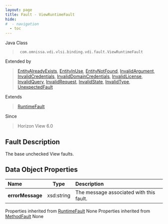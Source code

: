 ```yaml
---
layout: page
title: Fault - ViewRuntimeFault
hide:
#  - navigation
  - toc
---
```






Java Class
> ` com.omnissa.vdi.vlsi.binding.vdi.fault.ViewRuntimeFault`

Extended by
> [EntityAlreadyExists](vdi.fault.EntityAlreadyExists.md), [EntityInUse](vdi.fault.EntityInUse.md), [EntityNotFound](vdi.fault.EntityNotFound.md), [InvalidArgument](vdi.fault.InvalidArgument.md), [InvalidCredentials](vdi.fault.InvalidCredentials.md), [InvalidDomainCredentials](vdi.fault.InvalidDomainCredentials.md), [InvalidLicense](vdi.fault.InvalidLicense.md), [InvalidQuery](vdi.fault.InvalidQuery.md), [InvalidRequest](vdi.fault.InvalidRequest.md), [InvalidState](vdi.fault.InvalidState.md), [InvalidType](vdi.fault.InvalidType.md), [UnexpectedFault](vdi.fault.UnexpectedFault.md)

Extends
> [RuntimeFault](vmodl.RuntimeFault.md)

Since
> Horizon View 6.0


## Fault Description

The base unchecked View faults.

## Data Object Properties

 Name | Type | Description
:---|:---:|:---
**errorMessage**|  xsd:string|  The message associated with this fault.
Properties inherited from [RuntimeFault](vmodl.RuntimeFault.md)
None
Properties inherited from [MethodFault](vmodl.MethodFault.md)
None


 
